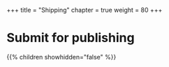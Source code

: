 +++
title = "Shipping"
chapter = true
weight = 80
+++

# Submit for publishing

{{% children showhidden="false" %}}


